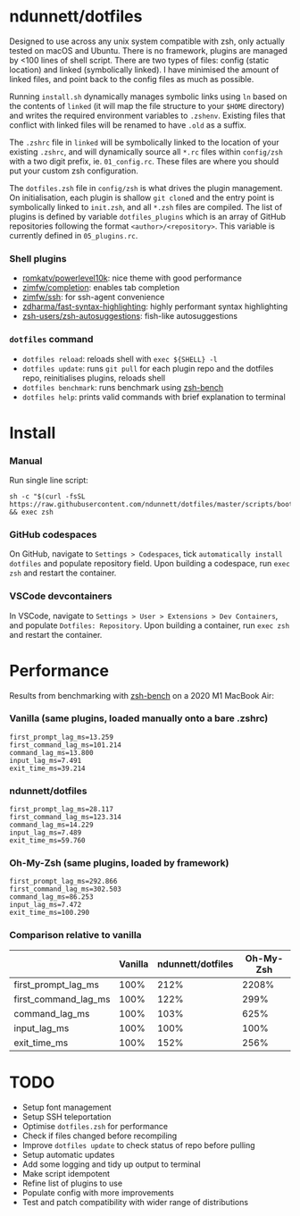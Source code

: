 # ndunnett/dotfiles
Designed to use across any unix system compatible with zsh, only actually tested on macOS and Ubuntu. There is no framework, plugins are managed by <100 lines of shell script. There are two types of files: config (static location) and linked (symbolically linked). I have minimised the amount of linked files, and point back to the config files as much as possible.

Running `install.sh` dynamically manages symbolic links using `ln` based on the contents of `linked` (it will map the file structure to your `$HOME` directory) and writes the required environment variables to `.zshenv`. Existing files that conflict with linked files will be renamed to have `.old` as a suffix.

The `.zshrc` file in `linked` will be symbolically linked to the location of your existing `.zshrc`, and will dynamically source all `*.rc` files within `config/zsh` with a two digit prefix, ie. `01_config.rc`. These files are where you should put your custom zsh configuration.

The `dotfiles.zsh` file in `config/zsh` is what drives the plugin management. On initialisation, each plugin is shallow `git clone`d and the entry point is symbolically linked to `init.zsh`, and all `*.zsh` files are compiled. The list of plugins is defined by variable `dotfiles_plugins` which is an array of GitHub repositories following the format `<author>/<repository>`. This variable is currently defined in `05_plugins.rc`.

### Shell plugins
- [romkatv/powerlevel10k](https://github.com/romkatv/powerlevel10k): nice theme with good performance
- [zimfw/completion](https://github.com/zimfw/completion): enables tab completion
- [zimfw/ssh](https://github.com/zimfw/ssh): for ssh-agent convenience
- [zdharma/fast-syntax-highlighting](https://github.com/zdharma/fast-syntax-highlighting): highly performant syntax highlighting
- [zsh-users/zsh-autosuggestions](https://github.com/zsh-users/zsh-autosuggestions): fish-like autosuggestions

### `dotfiles` command
- `dotfiles reload`: reloads shell with `exec ${SHELL} -l`
- `dotfiles update`: runs `git pull` for each plugin repo and the dotfiles repo, reinitialises plugins, reloads shell
- `dotfiles benchmark`: runs benchmark using [zsh-bench](https://github.com/romkatv/zsh-bench)
- `dotfiles help`: prints valid commands with brief explanation to terminal

# Install
### Manual
Run single line script:

    sh -c "$(curl -fsSL https://raw.githubusercontent.com/ndunnett/dotfiles/master/scripts/bootstrap.sh)" && exec zsh

### GitHub codespaces
On GitHub, navigate to `Settings > Codespaces`, tick `automatically install dotfiles` and populate repository field. Upon building a codespace, run `exec zsh` and restart the container.

### VSCode devcontainers
In VSCode, navigate to `Settings > User > Extensions > Dev Containers`, and populate `Dotfiles: Repository`. Upon building a container, run `exec zsh` and restart the container.

# Performance
Results from benchmarking with [zsh-bench](https://github.com/romkatv/zsh-bench) on a 2020 M1 MacBook Air:

### Vanilla (same plugins, loaded manually onto a bare .zshrc)
    first_prompt_lag_ms=13.259
    first_command_lag_ms=101.214
    command_lag_ms=13.800
    input_lag_ms=7.491
    exit_time_ms=39.214

### ndunnett/dotfiles
    first_prompt_lag_ms=28.117
    first_command_lag_ms=123.314
    command_lag_ms=14.229
    input_lag_ms=7.489
    exit_time_ms=59.760

### Oh-My-Zsh (same plugins, loaded by framework)
    first_prompt_lag_ms=292.866
    first_command_lag_ms=302.503
    command_lag_ms=86.253
    input_lag_ms=7.472
    exit_time_ms=100.290

### Comparison relative to vanilla
|  | Vanilla | ndunnett/dotfiles | Oh-My-Zsh |
|---|---|---|---|
| first_prompt_lag_ms | 100% | 212% | 2208% |
| first_command_lag_ms | 100% | 122% | 299% |
| command_lag_ms | 100% | 103% | 625% |
| input_lag_ms | 100% | 100% | 100% |
| exit_time_ms | 100% | 152% | 256% |

# TODO
- Setup font management
- Setup SSH teleportation
- Optimise `dotfiles.zsh` for performance
- Check if files changed before recompiling
- Improve `dotfiles update` to check status of repo before pulling
- Setup automatic updates
- Add some logging and tidy up output to terminal
- Make script idempotent
- Refine list of plugins to use
- Populate config with more improvements
- Test and patch compatibility with wider range of distributions
